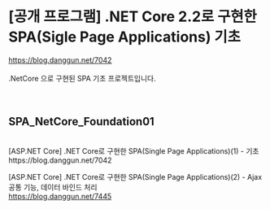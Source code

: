# [공개 프로그램] .NET Core 2.2로 구현한 SPA(Sigle Page Applications) 기초<br />
https://blog.danggun.net/7042<br />
<br />
.NetCore 으로 구현된 SPA 기초 프로젝트입니다.
<br />
<br />
<br />

## SPA_NetCore_Foundation01
<br />
[ASP.NET Core] .NET Core로 구현한 SPA(Single Page Applications)(1) - 기초<br />
https://blog.danggun.net/7042


[ASP.NET Core] .NET Core로 구현한 SPA(Single Page Applications)(2) - Ajax공통 기능, 데이터 바인드 처리<br />
https://blog.danggun.net/7445
